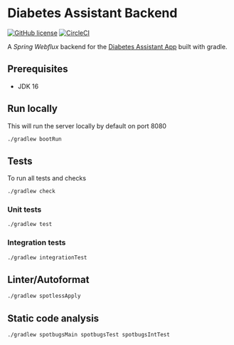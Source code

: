 # Diabetes Assistant Backend
[![GitHub license](https://img.shields.io/github/license/diabetes-assistant/diabetes-assistant-backend)](https://github.com/diabetes-assistant/diabetes-assistant-backend/blob/main/LICENSE)
[![CircleCI](https://img.shields.io/circleci/build/github/diabetes-assistant/diabetes-assistant-backend)](https://app.circleci.com/pipelines/github/diabetes-assistant/diabetes-assistant-backend)

A _Spring Webflux_ backend for the [Diabetes Assistant App](https://github.com/diabetes-assistant/diabetes-assistant-app)
built with gradle.

## Prerequisites
* JDK 16

## Run locally
This will run the server locally by default on port 8080
```bash
./gradlew bootRun
```

## Tests
To run all tests and checks
```bash
./gradlew check
```

### Unit tests
```bash
./gradlew test
```

### Integration tests
```bash
./gradlew integrationTest
```

## Linter/Autoformat
```bash
./gradlew spotlessApply
```

## Static code analysis
```bash
./gradlew spotbugsMain spotbugsTest spotbugsIntTest
```